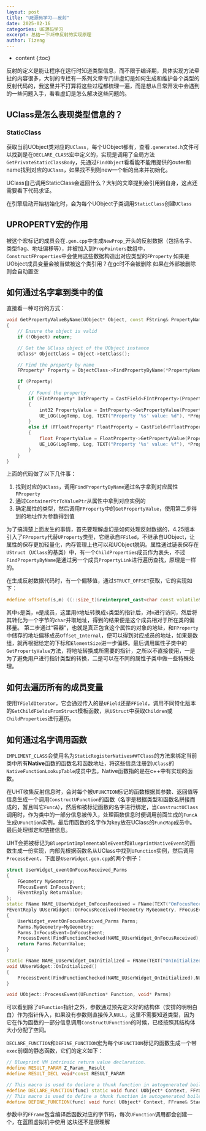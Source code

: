 ```yaml
---
layout: post
title: "UE源码学习——反射"
date: 2025-02-16
categories: UE源码学习
excerpt: 总结一下UE中反射的实现原理
author: Tizeng
---
```


* content
{:toc}


反射的定义是能让程序在运行时知道类型信息，而不限于编译期，具体实现方法牵扯的内容很多，大钊的专栏有一系列文章专门讲虚幻是如何生成和维护各个类型的反射代码的，我这里并不打算将这些过程都梳理一遍，而是想从日常开发中会遇到的一些问题入手，看看虚幻是怎么解决这些问题的。

## UClass是怎么表现类型信息的？

### StaticClass

获取当前UObject类对应的`UClass`，每个UObject都有，查看`.generated.h`文件可以找到是在`DECLARE_CLASS`宏中定义的，实现是调用了全局方法`GetPrivateStaticClassBody`，先通过`FindObject`看看能不能用提供的outer和name找到对应的`UClass`，如果找不到则new一个新的出来并初始化。

UClass自己调用StaticClass会返回什么？大钊的文章提到会引用到自身，这点还需要看下代码求证。

在引擎启动开始初始化时，会为每个UObject子类调用`StaticClass`创建`UClass`

## UPROPERTY宏的作用

被这个宏标记的成员会在`.gen.cpp`中生成`NewProp_`开头的反射数据（包括名字、类型flag、地址偏移等），并被加入到`PropPointers`数组中，`ConstructFProperties`中会使用这些数据构造出对应类型的`FProperty`
如果是UObject成员变量会被当做被这个类引用？在gc时不会被删除
如果在外部被删除则会自动置空

## 如何通过名字拿到类中的值

直接看一种可行的方式：

```c++
void GetPropertyValueByName(UObject* Object, const FString& PropertyName)
{
    // Ensure the object is valid
    if (!Object) return;

    // Get the UClass object of the UObject instance
    UClass* ObjectClass = Object->GetClass();

    // Find the property by name
    FProperty* Property = ObjectClass->FindPropertyByName(*PropertyName);

    if (Property)
    {
        // Found the property
        if (FIntProperty* IntProperty = CastField<FIntProperty>(Property))
        {
            int32 PropertyValue = IntProperty->GetPropertyValue(Property->ContainerPtrToValuePtr<void>(Object));
            UE_LOG(LogTemp, Log, TEXT("Property '%s' value: %d"), *PropertyName, PropertyValue);
        }
        else if (FFloatProperty* FloatProperty = CastField<FFloatProperty>(Property))
        {
            float PropertyValue = FloatProperty->GetPropertyValue(Property->ContainerPtrToValuePtr<void>(Object));
            UE_LOG(LogTemp, Log, TEXT("Property '%s' value: %f"), *PropertyName, PropertyValue);
        }
    }
}
```

上面的代码做了以下几件事：
1. 找到对应的`UClass`，调用`FindPropertyByName`通过名字拿到对应属性`FProperty`
2. 通过`ContainerPtrToValuePtr`从属性中拿到对应实例的
3. 确定属性的类型，然后调用`FProperty`中的`GetPropertyValue`，使用第二步得到的地址作为参数得到值

为了搞清楚上面发生的事情，首先要理解虚幻是如何处理反射数据的，4.25版本引入了`FProperty`代替`UProperty`类型，它继承自`FFiled`，不继承自UObject，让属性的保存更加轻量化，内存管理上也可以和UObject脱钩。属性通过链表保存在`UStruct`（`UClass`的基类）中，有一个`ChildProperties`成员作为表头，不过`FindPropertyByName`是通过另一个成员`PropertyLink`进行遍历查找，原理是一样的。

在生成反射数据代码时，有一个偏移值，通过`STRUCT_OFFSET`获取，它的实现如下：

```c++
#define offsetof(s,m) ((::size_t)&reinterpret_cast<char const volatile&>((((s*)0)->m)))
```

其中`s`是类，`m`是成员，这里用`0`地址转换成`s`类型的指针后，对`m`进行访问，然后将其转化为一个字节的`char`并取地址，得到的结果便是这个成员相对于所在类的偏移量。
第二步通过“容器”，也就是真正包含这个属性的对象的地址，和`FProperty`中储存的地址偏移成员`Offset_Internal`，便可以得到对应成员的地址，如果是数组，就再根据给定的下标和`ElementSize`进一步偏移。最后调用属性子类中的`GetPropertyValue`方法，将地址转换成所需要的指针，之所以不直接使用，一是为了避免用户进行指针类型的转换，二是可以在不同的属性子类中做一些特殊处理。

## 如何去遍历所有的成员变量

使用`TFieldIterator`，它会通过传入的是`UField`还是`FField`，调用不同特化版本的`GetChildFieldsFromStruct`模板函数，从`UStruct`中获取`Children`或`ChildProperties`进行遍历。

## 如何通过名字调用函数

`IMPLEMENT_CLASS`会使用名为`StaticRegisterNatives##TClass`的方法来绑定当前类中所有**Native**函数的函数名和函数地址，将这些信息注册到`UClass`的`NativeFunctionLookupTable`成员中去。Native函数指的是在c++中有实现的函数。

在UHT收集反射信息时，会对每个被`UFUNCTION`标记的函数根据其参数、返回值等信息生成一个调用`ConstructUFunction`的函数（名字是根据类型和函数名拼接而成的，暂且叫它`FuncA`），然后和被标记函数的名字进行绑定，当`ConstructUClass`调用时，作为类中的一部分信息被传入，处理函数信息时便调用前面生成的`FuncA`生成`UFunction`实例，最后用函数的名字作为key放在UClass的`FuncMap`成员中。最后处理绑定和链接信息。

UHT会把被标记为`BlueprintImplementableEvent`和`BlueprintNativeEvent`的函数生成一份实现，内部先根据函数名从UClass中找到`UFunction`实例，然后调用`ProcessEvent`，下面是`UserWidget.gen.cpp`的两个例子：

```c++
struct UserWidget_eventOnFocusReceived_Parms
{
	FGeometry MyGeometry;
	FFocusEvent InFocusEvent;
	FEventReply ReturnValue;
};
static FName NAME_UUserWidget_OnFocusReceived = FName(TEXT("OnFocusReceived"));
FEventReply UUserWidget::OnFocusReceived(FGeometry MyGeometry, FFocusEvent InFocusEvent)
{
	UserWidget_eventOnFocusReceived_Parms Parms;
	Parms.MyGeometry=MyGeometry;
	Parms.InFocusEvent=InFocusEvent;
	ProcessEvent(FindFunctionChecked(NAME_UUserWidget_OnFocusReceived),&Parms);
	return Parms.ReturnValue;
}

static FName NAME_UUserWidget_OnInitialized = FName(TEXT("OnInitialized"));
void UUserWidget::OnInitialized()
{
	ProcessEvent(FindFunctionChecked(NAME_UUserWidget_OnInitialized),NULL);
}

void UObject::ProcessEvent(UFunction* Function, void* Parms)
```

可以看到除了`UFunction`指针之外，参数通过预先定义好的结构体（安排的明明白白）作为指针传入，如果没有参数则直接传入`NULL`，这里不需要知道类型，因为它在作为函数的一部分信息调用`ConstructUFunction`的时候，已经按照其结构体大小分配了空间。

`DECLARE_FUNCTION`和`DEFINE_FUNCTION`宏为每个`UFUNCTION`标记的函数生成一个带`exec`前缀的静态函数，它们的定义如下：

```c++
// Blueprint VM intrinsic return value declaration.
#define RESULT_PARAM Z_Param__Result
#define RESULT_DECL void*const RESULT_PARAM

// This macro is used to declare a thunk function in autogenerated boilerplate code
#define DECLARE_FUNCTION(func) static void func( UObject* Context, FFrame& Stack, RESULT_DECL )
// This macro is used to define a thunk function in autogenerated boilerplate code
#define DEFINE_FUNCTION(func) void func( UObject* Context, FFrame& Stack, RESULT_DECL )
```

参数中的`FFrame`包含编译后函数对应的字节码，每次`UFunction`调用都会创建一个，在蓝图虚拟机中使用
这块还不是很理解
